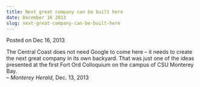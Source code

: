 ```yaml
---
title: Next great company can be built here
date: December 16 2013
slug: next-great-company-can-be-built-here
---
```


 



<span class="date">Posted on Dec 16, 2013    </span>
<p>The Central Coast does not need Google to come here &#x2013; it needs
to create the next great company in its own backyard. That was just
one of the ideas presented at the first Fort Ord Colloquium on the
campus of CSU Monterey Bay.<br>
&#x2013; <em>Monterey Herald</em>, Dec. 13, 2013</br></p>





```
